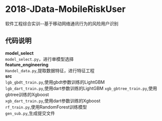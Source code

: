 # 2018-JData-MobileRiskUser
软件工程综合实训--基于移动网络通讯行为的风险用户识别  
## 代码说明  
**model_select**  
`model_select.py`，进行单模型选择   
**feature_engineering**  
`Handel_data.py`,提取数据特征，进行特征工程  
**src**  
`lgb_gbdt_train.py`,使用gbdt参数训练的LightGBM  
`lgb_dart_train.py`,使用dart参数训练的LightGBM
`xgb_gbtree_train.py`,使用gbtree训练的Xgboost  
`xgb_dart_train.py`,使用dart参数训练的Xgboost  
`rf_train.py`,使用RandomForest训练模型  
`gen_sub.py`,生成提交文件
